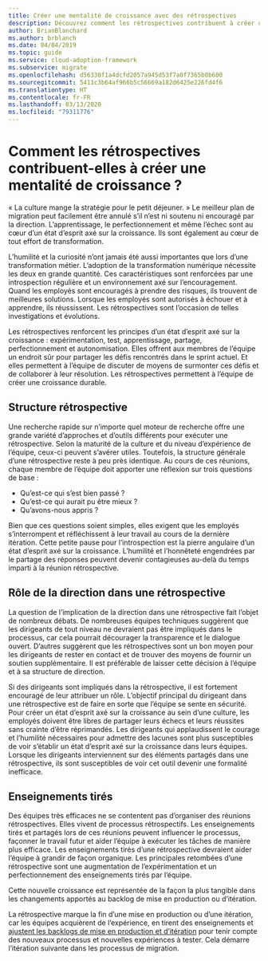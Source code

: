 ```yaml
---
title: Créer une mentalité de croissance avec des rétrospectives
description: Découvrez comment les rétrospectives contribuent à créer une mentalité de croissance et permettent aux équipes de créer une croissance durable.
author: BrianBlanchard
ms.author: brblanch
ms.date: 04/04/2019
ms.topic: guide
ms.service: cloud-adoption-framework
ms.subservice: migrate
ms.openlocfilehash: d56330f1a4dcfd2057a945d53f7a0f7365b0b600
ms.sourcegitcommit: 5411c3b64af966b5c56669a182d6425e226fd4f6
ms.translationtype: HT
ms.contentlocale: fr-FR
ms.lasthandoff: 03/13/2020
ms.locfileid: "79311776"
---
```

<!-- markdownlint-disable MD026 -->

# <a name="how-do-retrospectives-help-build-a-growth-mindset"></a>Comment les rétrospectives contribuent-elles à créer une mentalité de croissance ?

« La culture mange la stratégie pour le petit déjeuner. » Le meilleur plan de migration peut facilement être annulé s’il n’est ni soutenu ni encouragé par la direction. L’apprentissage, le perfectionnement et même l’échec sont au cœur d’un état d’esprit axé sur la croissance. Ils sont également au cœur de tout effort de transformation.

L’humilité et la curiosité n’ont jamais été aussi importantes que lors d’une transformation métier. L’adoption de la transformation numérique nécessite les deux en grande quantité. Ces caractéristiques sont renforcées par une introspection régulière et un environnement axé sur l’encouragement. Quand les employés sont encouragés à prendre des risques, ils trouvent de meilleures solutions. Lorsque les employés sont autorisés à échouer et à apprendre, ils réussissent. Les rétrospectives sont l’occasion de telles investigations et évolutions.

Les rétrospectives renforcent les principes d’un état d’esprit axé sur la croissance : expérimentation, test, apprentissage, partage, perfectionnement et autonomisation. Elles offrent aux membres de l’équipe un endroit sûr pour partager les défis rencontrés dans le sprint actuel. Et elles permettent à l’équipe de discuter de moyens de surmonter ces défis et de collaborer à leur résolution. Les rétrospectives permettent à l’équipe de créer une croissance durable.

## <a name="retrospective-structure"></a>Structure rétrospective

Une recherche rapide sur n’importe quel moteur de recherche offre une grande variété d’approches et d’outils différents pour exécuter une rétrospective. Selon la maturité de la culture et du niveau d’expérience de l’équipe, ceux-ci peuvent s’avérer utiles. Toutefois, la structure générale d’une rétrospective reste à peu près identique. Au cours de ces réunions, chaque membre de l’équipe doit apporter une réflexion sur trois questions de base :

- Qu’est-ce qui s’est bien passé ?
- Qu’est-ce qui aurait pu être mieux ?
- Qu’avons-nous appris ?

Bien que ces questions soient simples, elles exigent que les employés s’interrompent et réfléchissent à leur travail au cours de la dernière itération. Cette petite pause pour l’introspection est la pierre angulaire d’un état d’esprit axé sur la croissance. L’humilité et l’honnêteté engendrées par le partage des réponses peuvent devenir contagieuses au-delà du temps imparti à la réunion rétrospective.

## <a name="leaderships-role-in-a-retrospective"></a>Rôle de la direction dans une rétrospective

La question de l’implication de la direction dans une rétrospective fait l’objet de nombreux débats. De nombreuses équipes techniques suggèrent que les dirigeants de tout niveau ne devraient pas être impliqués dans le processus, car cela pourrait décourager la transparence et le dialogue ouvert. D’autres suggèrent que les rétrospectives sont un bon moyen pour les dirigeants de rester en contact et de trouver des moyens de fournir un soutien supplémentaire. Il est préférable de laisser cette décision à l’équipe et à sa structure de direction.

Si des dirigeants sont impliqués dans la rétrospective, il est fortement encouragé de leur attribuer un rôle. L’objectif principal du dirigeant dans une rétrospective est de faire en sorte que l’équipe se sente en sécurité. Pour créer un état d’esprit axé sur la croissance au sein d’une culture, les employés doivent être libres de partager leurs échecs et leurs réussites sans crainte d’être réprimandés. Les dirigeants qui applaudissent le courage et l’humilité nécessaires pour admettre des lacunes sont plus susceptibles de voir s’établir un état d’esprit axé sur la croissance dans leurs équipes. Lorsque les dirigeants interviennent sur des éléments partagés dans une rétrospective, ils sont susceptibles de voir cet outil devenir une formalité inefficace.

## <a name="lessons-learned"></a>Enseignements tirés

Des équipes très efficaces ne se contentent pas d’organiser des réunions rétrospectives. Elles vivent de processus rétrospectifs. Les enseignements tirés et partagés lors de ces réunions peuvent influencer le processus, façonner le travail futur et aider l’équipe à exécuter les tâches de manière plus efficace. Les enseignements tirés d’une rétrospective devraient aider l’équipe à grandir de façon organique. Les principales retombées d’une rétrospective sont une augmentation de l’expérimentation et un perfectionnement des enseignements tirés par l’équipe.

Cette nouvelle croissance est représentée de la façon la plus tangible dans les changements apportés au backlog de mise en production ou d’itération.

La rétrospective marque la fin d’une mise en production ou d’une itération, car les équipes acquièrent de l’expérience, en tirent des enseignements et [ajustent les backlogs de mise en production et d’itération](../assess/release-iteration-backlog.md) pour tenir compte des nouveaux processus et nouvelles expériences à tester. Cela démarre l’itération suivante dans les processus de migration.
